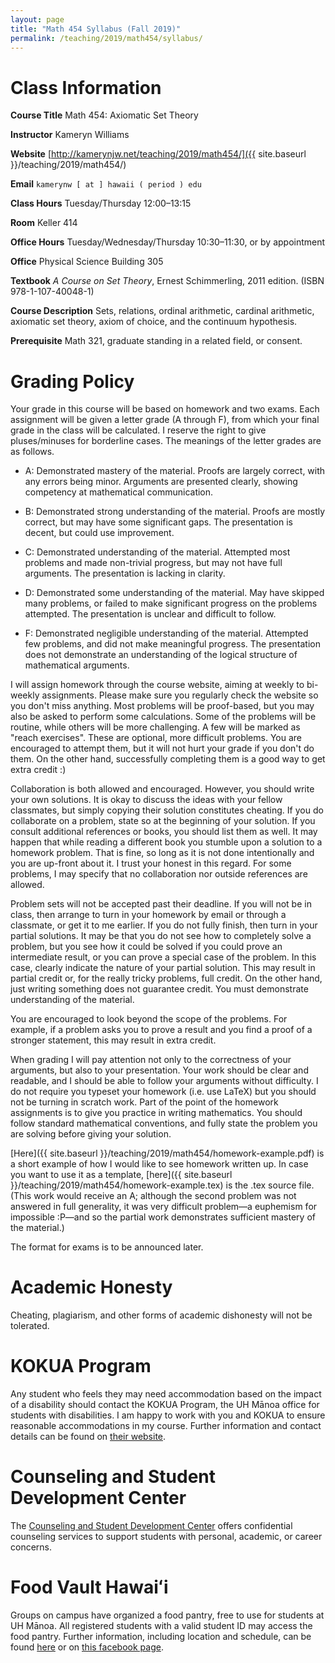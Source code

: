 ```yaml
---
layout: page
title: "Math 454 Syllabus (Fall 2019)"
permalink: /teaching/2019/math454/syllabus/
---
```


Class Information
=====

**Course Title** Math 454: Axiomatic Set Theory

**Instructor** Kameryn Williams

**Website** [http://kamerynjw.net/teaching/2019/math454/]({{ site.baseurl }}/teaching/2019/math454/)

**Email** `kamerynw [ at ] hawaii ( period ) edu`

**Class Hours** Tuesday/Thursday 12:00–13:15

**Room** Keller 414

**Office Hours** Tuesday/Wednesday/Thursday 10:30–11:30, or by appointment

**Office** Physical Science Building 305

**Textbook** *A Course on Set Theory*, Ernest Schimmerling, 2011 edition. (ISBN 978-1-107-40048-1)

**Course Description** Sets, relations, ordinal arithmetic, cardinal arithmetic, axiomatic set theory, axiom of choice, and the continuum hypothesis.

**Prerequisite** Math 321, graduate standing in a related field, or consent. 


Grading Policy
=======

Your grade in this course will be based on homework and two exams. Each assignment will be given a letter grade (A through F), from which your final grade in the class will be calculated. I reserve the right to give pluses/minuses for borderline cases. The meanings of the letter grades are as follows.

* A: Demonstrated mastery of the material. Proofs are largely correct, with any errors being minor. Arguments are presented clearly, showing competency at mathematical communication. 

* B: Demonstrated strong understanding of the material. Proofs are mostly correct, but may have some significant gaps. The presentation is decent, but could use improvement.

* C: Demonstrated understanding of the material. Attempted most problems and made non-trivial progress, but may not have full arguments. The presentation is lacking in clarity.

* D: Demonstrated some understanding of the material. May have skipped many problems, or failed to make significant progress on the problems attempted. The presentation is unclear and difficult to follow.

* F: Demonstrated negligible understanding of the material. Attempted few problems, and did not make meaningful progress. The presentation does not demonstrate an understanding of the logical structure of mathematical arguments.

I will assign homework through the course website, aiming at weekly to bi-weekly assignments. Please make sure you regularly check the website so you don't miss anything. Most problems will be proof-based, but you may also be asked to perform some calculations. Some of the problems will be routine, while others will be more challenging. A few will be marked as "reach exercises". These are optional, more difficult problems. You are encouraged to attempt them, but it will not hurt your grade if you don't do them. On the other hand, successfully completing them is a good way to get extra credit :) 

Collaboration is both allowed and encouraged. However, you should write your own solutions. It is okay to discuss the ideas with your fellow classmates, but simply copying their solution constitutes cheating. If you do collaborate on a problem, state so at the beginning of your solution. If you consult additional references or books, you should list them as well. It may happen that while reading a different book you stumble upon a solution to a homework problem. That is fine, so long as it is not done intentionally and you are up-front about it. I trust your honest in this regard. For some problems, I may specify that no collaboration nor outside references are allowed. 

Problem sets will not be accepted past their deadline. If you will not be in class, then arrange to turn in your homework by email or through a classmate, or get it to me earlier. If you do not fully finish, then turn in your partial solutions. It may be that you do not see how to completely solve a problem, but you see how it could be solved if you could prove an intermediate result, or you can prove a special case of the problem. In this case, clearly indicate the nature of your partial solution. This may result in partial credit or, for the really tricky problems, full credit. On the other hand, just writing something does not guarantee credit. You must demonstrate understanding of the material.

You are encouraged to look beyond the scope of the problems. For example, if a problem asks you to prove a result and you find a proof of a stronger statement, this may result in extra credit.

When grading I will pay attention not only to the correctness of your arguments, but also to your presentation. Your work should be clear and readable, and I should be able to follow your arguments without difficulty. I do not require you typeset your homework (i.e. use LaTeX) but you should not be turning in scratch work. Part of the point of the homework assignments is to give you practice in writing mathematics. You should follow standard mathematical conventions, and fully state the problem you are solving before giving your solution.

[Here]({{ site.baseurl }}/teaching/2019/math454/homework-example.pdf) is a short example of how I would like to see homework written up. In case you want to use it as a template, [here]({{ site.baseurl }}/teaching/2019/math454/homework-example.tex) is the .tex source file. (This work would receive an A; although the second problem was not answered in full generality, it was very difficult problem—a euphemism for impossible :P—and so the partial work demonstrates sufficient mastery of the material.)

The format for exams is to be announced later.


Academic Honesty
========

Cheating, plagiarism, and other forms of academic dishonesty will not be tolerated.


KOKUA Program
=====

Any student who feels they may need accommodation based on the impact of a disability should contact the KOKUA Program, the UH Mānoa office for students with disabilities. I am happy to work with you and KOKUA to ensure reasonable accommodations in my course. Further information and contact details can be found on [their website](http://www.hawaii.edu/kokua/). 


Counseling and Student Development Center
==========

The [Counseling and Student Development Center](http://www.manoa.hawaii.edu/counseling/) offers confidential counseling services to support students with personal, academic, or career concerns. 

Food Vault Hawaiʻi
====

Groups on campus have organized a food pantry, free to use for students at UH Mānoa. All registered students with a valid student ID may access the food pantry. Further information, including location and schedule, can be found [here](https://www.hawaii.edu/news/2018/11/30/manoa-food-pantry/) or on [this facebook page](https://www.facebook.com/foodvaulthawaii/).
